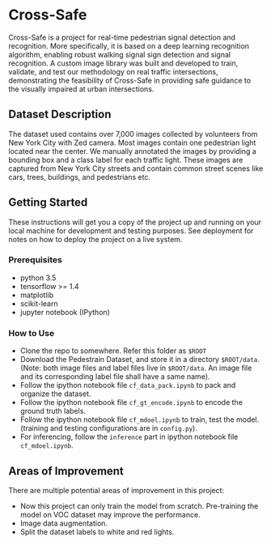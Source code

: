 # Cross-Safe
Cross-Safe is a project for real-time pedestrian signal detection and recognition. More specifically, it is based on a deep learning recognition algorithm, enabling robust walking signal sign detection and signal recognition. 
A custom image library was built and developed to train, validate, and test our methodology on real traffic intersections, demonstrating the feasibility of Cross-Safe in providing safe guidance to the visually impaired at urban intersections. 

## Dataset Description
The dataset used contains over 7,000 images collected by volunteers from New York City with Zed camera. Most images contain one pedestrian light located near the center. We manually annotated the images by providing a bounding box and a class label for each traffic light. These images are captured from New York City streets and contain common street scenes like cars, trees, buildings, and pedestrians etc.

## Getting Started
These instructions will get you a copy of the project up and running on your local machine for development and testing purposes. See deployment for notes on how to deploy the project on a live system.

### Prerequisites
* python 3.5  
* tensorflow >= 1.4  
* matplotlib  
* scikit-learn  
* jupyter notebook (IPython)

### How to Use
* Clone the repo to somewhere. Refer this folder as `$ROOT`
* Download the Pedestrain Dataset, and store it in a directory `$ROOT/data`. (Note: both image files and label files live in `$ROOT/data`. An image file and its corresponding label file shall have a same name).
* Follow the ipython notebook file `cf_data_pack.ipynb` to pack and organize the dataset.
* Follow the ipython notebook file `cf_gt_encode.ipynb` to encode the ground truth labels.
* Follow the ipython notebook file `cf_mdoel.ipynb` to train, test the model. (training and testing configurations are in `config.py`).
* For inferencing, follow the `inference` part in ipython notebook file `cf_mdoel.ipynb`.

## Areas of Improvement
There are multiple potential areas of improvement in this project:
* Now this project can only train the model from scratch. Pre-training the model on VOC dataset may improve the performance.
* Image data augmentation.
* Split the dataset labels to white and red lights.

